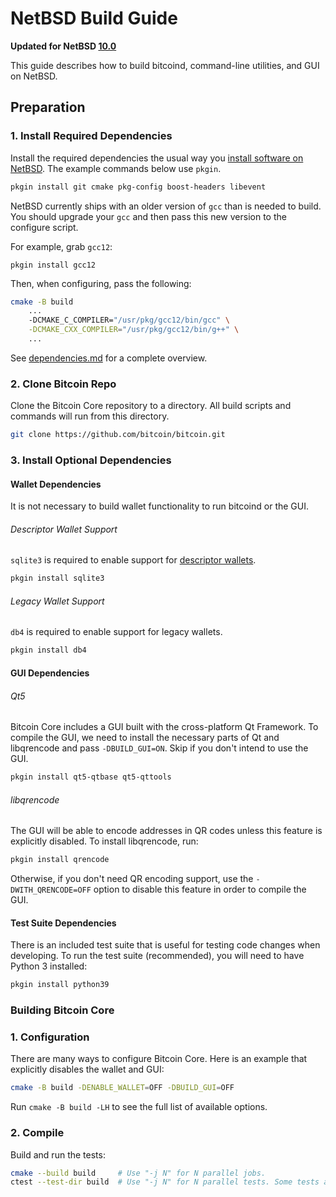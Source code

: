 # NetBSD Build Guide

**Updated for NetBSD [10.0](https://netbsd.org/releases/formal-10/NetBSD-10.0.html)**

This guide describes how to build bitcoind, command-line utilities, and GUI on NetBSD.

## Preparation

### 1. Install Required Dependencies

Install the required dependencies the usual way you [install software on NetBSD](https://www.netbsd.org/docs/guide/en/chap-boot.html#chap-boot-pkgsrc).
The example commands below use `pkgin`.

```bash
pkgin install git cmake pkg-config boost-headers libevent
```

NetBSD currently ships with an older version of `gcc` than is needed to build. You should upgrade your `gcc` and then pass this new version to the configure script.

For example, grab `gcc12`:
```
pkgin install gcc12
```

Then, when configuring, pass the following:
```bash
cmake -B build
    ...
    -DCMAKE_C_COMPILER="/usr/pkg/gcc12/bin/gcc" \
    -DCMAKE_CXX_COMPILER="/usr/pkg/gcc12/bin/g++" \
    ...
```

See [dependencies.md](dependencies.md) for a complete overview.

### 2. Clone Bitcoin Repo

Clone the Bitcoin Core repository to a directory. All build scripts and commands will run from this directory.

```bash
git clone https://github.com/bitcoin/bitcoin.git
```

### 3. Install Optional Dependencies

#### Wallet Dependencies

It is not necessary to build wallet functionality to run bitcoind or the GUI.

###### Descriptor Wallet Support

`sqlite3` is required to enable support for [descriptor wallets](https://github.com/bitcoin/bitcoin/blob/master/doc/descriptors.md).

```bash
pkgin install sqlite3
```

###### Legacy Wallet Support

`db4` is required to enable support for legacy wallets.

```bash
pkgin install db4
```

#### GUI Dependencies
###### Qt5

Bitcoin Core includes a GUI built with the cross-platform Qt Framework. To compile the GUI, we need to install
the necessary parts of Qt and libqrencode and pass `-DBUILD_GUI=ON`. Skip if you don't intend to use the GUI.

```bash
pkgin install qt5-qtbase qt5-qttools
```

###### libqrencode

The GUI will be able to encode addresses in QR codes unless this feature is explicitly disabled. To install libqrencode, run:

```bash
pkgin install qrencode
```

Otherwise, if you don't need QR encoding support, use the `-DWITH_QRENCODE=OFF` option to disable this feature in order to compile the GUI.


#### Test Suite Dependencies

There is an included test suite that is useful for testing code changes when developing.
To run the test suite (recommended), you will need to have Python 3 installed:

```bash
pkgin install python39
```

### Building Bitcoin Core

### 1. Configuration

There are many ways to configure Bitcoin Core. Here is an example that
explicitly disables the wallet and GUI:

```bash
cmake -B build -DENABLE_WALLET=OFF -DBUILD_GUI=OFF
```

Run `cmake -B build -LH` to see the full list of available options.

### 2. Compile

Build and run the tests:

```bash
cmake --build build     # Use "-j N" for N parallel jobs.
ctest --test-dir build  # Use "-j N" for N parallel tests. Some tests are disabled if Python 3 is not available.
```
